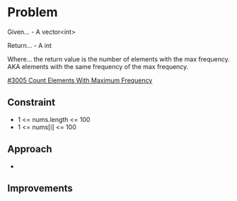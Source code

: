 
# Problem
Given...
    - A vector\<int>

Return...
    - A int

Where...
the return value is the number of elements with the max frequency. AKA elements 
with the same frequency of the max frequency. 

[\#3005 Count Elements With Maximum Frequency](https://leetcode.com/problems/count-elements-with-maximum-frequency/description/?envType=daily-question&envId=2025-09-22)

## Constraint
- 1 <= nums.length <= 100
- 1 <= nums\[i] <= 100

## Approach
-

## Improvements

